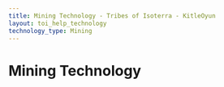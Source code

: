 ```yaml
---
title: Mining Technology - Tribes of Isoterra - KitleOyun
layout: toi_help_technology
technology_type: Mining
---
```


<h1 class="h1">Mining Technology</h1>
